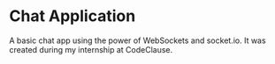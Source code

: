 # Chat Application
<p>
  A basic chat app using the power of WebSockets and socket.io. It was created during my internship at CodeClause.
</p>
